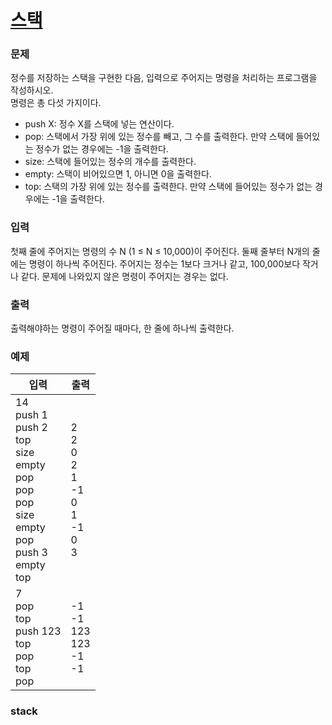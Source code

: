 # [스택](https://www.acmicpc.net/problem/10828)  
  
### 문제  
  
정수를 저장하는 스택을 구현한 다음, 입력으로 주어지는 명령을 처리하는 프로그램을 작성하시오.  
명령은 총 다섯 가지이다.  
 - push X: 정수 X를 스택에 넣는 연산이다.  
 - pop: 스택에서 가장 위에 있는 정수를 빼고, 그 수를 출력한다. 만약 스택에 들어있는 정수가 없는 경우에는 -1을 출력한다.  
 - size: 스택에 들어있는 정수의 개수를 출력한다.  
 - empty: 스택이 비어있으면 1, 아니면 0을 출력한다.  
 - top: 스택의 가장 위에 있는 정수를 출력한다. 만약 스택에 들어있는 정수가 없는 경우에는 -1을 출력한다.  
  
### 입력  
  
첫째 줄에 주어지는 명령의 수 N (1 ≤ N ≤ 10,000)이 주어진다. 둘째 줄부터 N개의 줄에는 명령이 하나씩 주어진다. 주어지는 정수는 1보다 크거나 같고, 100,000보다 작거나 같다. 문제에 나와있지 않은 명령이 주어지는 경우는 없다.  
  
### 출력  
  
출력해야하는 명령이 주어질 때마다, 한 줄에 하나씩 출력한다.  
  
### 예제  
  
|입력|출력|
|---|---|
|14<br/>push 1<br/>push 2<br/>top<br/>size<br/>empty<br/>pop<br/>pop<br/>pop<br/>size<br/>empty<br/>pop<br/>push 3<br/>empty<br/>top|2<br/>2<br/>0<br/>2<br/>1<br/>-1<br/>0<br/>1<br/>-1<br/>0<br/>3|
|7<br/>pop<br/>top<br/>push 123<br/>top<br/>pop<br/>top<br/>pop|-1<br/>-1<br/>123<br/>123<br/>-1<br/>-1|
  
### stack<template> - 주요 함수  
  
`stack<int> stk;` => int형 자료를 담는 stack 생성  
`stk.push(i);` => stk의 맨 위에 원소 i를 추가  
`stk.pop();` => stk의 맨 위에 있는 원소를 삭제  
`stk.top();` => stk의 맨 앞에 있는 원소를 조회  
`stk.size();` => stk의 크기를 확인  
`stk.empty();` => stk가 비어있다면(size가 0이라면) true, 아니라면 false  
